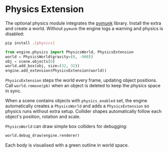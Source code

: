 # Physics Extension

The optional physics module integrates the [pymunk](https://www.pymunk.org/) library.
Install the extra and create a world. Without ``pymunk`` the engine logs a warning and physics is disabled:

```bash
pip install .[physics]
```

```python
from engine.physics import PhysicsWorld, PhysicsExtension
world = PhysicsWorld(gravity=(0, -900))
obj = scene.objects[0]
world.add_box(obj, size=(32, 32))
engine.add_extension(PhysicsExtension(world))
```

`PhysicsExtension` steps the world every frame, updating object positions.
Call `world.remove(pb)` when an object is deleted to keep the physics
space in sync.

When a scene contains objects with ``physics_enabled`` set, the engine
automatically creates a ``PhysicsWorld`` and adds a ``PhysicsExtension`` so
physics runs without extra setup.
Collider shapes automatically follow each object's position, rotation and scale.

``PhysicsWorld`` can draw simple box colliders for debugging:

```python
world.debug_draw(engine.renderer)
```

Each body is visualised with a green outline in world space.
